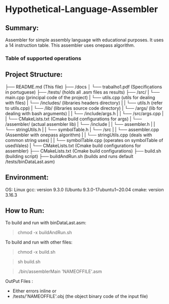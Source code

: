 # Hypothetical-Language-Assembler

## Summary:

Assembler for simple assembly language with educational purposes. It uses a 14 instruction table. This assembler uses onepass algorithm.

### Table of supported operations


## Project Structure:

├── README.md (This file)
├── /docs
│ └── trabalho1.pdf (Specifications in portuguese)
├── /tests/ (holds all .asm files as results)
├── /src/
|     └── main.cpp (principal code of the project)
|     └── utils.cpp (utils for dealing with files)
|     └── /includes/ (libraries headers directory)
|     |    └── utils.h (refer to utils.cpp)
|     └── /lib/ (libraries source code directory)
|          └── /args/ (lib for dealing with bash arguments)
|          |    └── /include/args.h
|          |              └── /src/args.cpp
|          |              └── CMakeLists.txt (Cmake build configurations for args)
|          └── /assembler/ (actual assembler lib)
|                    └── /include
|                    |       └── assembler.h
|                    |       └── stringUtils.h
|                    |       └── symbolTable.h
|                    └── /src
|                    |       └── assembler.cpp (Assembler with onepass algorithm)
|                    |       └── stringUtils.cpp (deals with common string uses)
|                    |       └── symbolTable.cpp (operates on symbolTable of usedVales)
|                    └── CMakeLists.txt (Cmake build configurations for assembler)
├── CMakeLists.txt (Cmake build configurations)
├── build.sh (building script)
├── buildAndRun.sh (builds and runs default /tests/binDataLast.asm)

## Environment:

OS: Linux
gcc: version 9.3.0 (Ubuntu 9.3.0-17ubuntu1~20.04
cmake: version 3.16.3

## How to Run:

To build and run with binDataLast.asm:

> chmod -x buildAndRun.sh

To build and run with other files:

> chmod -x build.sh

>sh build.sh

>./bin/assemblerMain 'NAMEOFFILE'.asm

OutPut Files :
 - Either errors inline or
 - /tests/'NAMEOFFILE'.obj (the object binary code of the input file)



